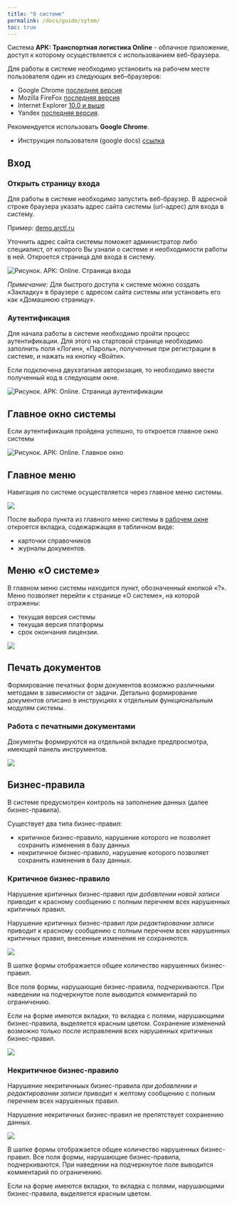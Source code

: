 ```yaml
---
title: "О системе"
permalink: /docs/guide/sytem/
toc: true
---
```


Система **АРК: Транспортная логистика Online** - облачное приложение, доступ к которому осуществляется с использованием веб-браузера.

Для работы в системе необходимо установить на рабочем месте пользователя один из следующих веб–браузеров:
-   Google Chrome [последняя версия](http://www.google.com/chrome?hl=ru)
-   Mozilla FireFox [последняя версия](http://mozilla-russia.org/)
-   Internet Explorer [10.0 и выше](http://windows.microsoft.com/ru-RU/internet-explorer/downloads/ie)
-   Yandex [последняя версия](https://browser.yandex.ru/).

Рекомендуется использовать **Google Chrome**.

-   Инструкция пользователя (google docs) [ссылка](https://docs.google.com/document/d/1HFA_BUoj91hiWMuCWXu9Alju049u1F2z6fDVr7pWpKc/edit#heading=h.rh19eeozgxde)

## Вход
### Открыть страницу входа

Для работы в системе необходимо запустить веб-браузер.
В адресной строке браузера указать адрес сайта системы (url-адрес) для входа в систему.

Пример: [demo.arctl.ru](https://demo.arctl.ru/)

Уточнить адрес сайта системы поможет администратор либо специалист, от которого Вы узнали о системе и необходимости работы в ней. Откроется страница для входа в систему.

![Рисунок. АРК: Online. Страница входа](../../images/arctl_sigini.png)

*Примечание:* Для быстрого доступа к системе можно создать «Закладку» в браузере с адресом сайта системы или установить его как «Домашнюю страницу».

### Аутентификация
Для начала работы в системе необходимо пройти процесс аутентификации.
Для этого на стартовой странице необходимо заполнить поля «Логин», «Пароль», полученные при регистрации в системе, и нажать на кнопку «Войти».

Если подключена двухэтапная авторизация, то необходимо ввести полученный код в следующем окне.

![Рисунок. АРК: Online. Страница аутентификации](../../images/arctl_sigini_tfa.png)

## Главное окно системы

Если аутентификация пройдена успешно, то откроется главное окно системы

![Рисунок. АРК: Online. Главное окно](../../images/arctl_main_window.png)

## Главное меню

Навигация по системе осуществляется через главное меню системы.

![](../../images/arctl_main_window_menu.png)

После выбора пункта из главного меню системы
в [рабочем окне](work_window.md) откроется вкладка, содежаржащяя в табличном виде:
-   карточки справочников
-   журналы документов.

## Меню «О системе»

В главном меню системы находится пункт, обозначенный кнопкой «?».
Меню позволяет перейти к странице «О системе», на которой отражены:
-   текущая версия системы
-   текущая версия платформы
-   срок окончания лицензии.

![](../../images/help.png)

## Печать документов

Формирование печатных форм документов возможно различными методами в зависимости от задачи.
Детально формирование документов описано в инструкциях к отдельным функциональным модулям системы.

### Работа с печатными документами

Документы формируются на отдельной вкладке предпросмотра, имеющей панель инструментов.

![](../../images/Reporting.png)

## Бизнес-правила

В системе предусмотрен контроль на заполнение данных (далее бизнес-правила).

Существует два типа бизнес-правил:
-   критичное бизнес-правило, нарушение которого не позволяет сохранить изменения в базу данных
-   некритичное бизнес-правило, нарушение которого позволяет сохранить изменения в базу данных.

### Критичное бизнес-правило

Нарушение критичных бизнес-правил *при добавлении новой записи* приводит к красному сообщению с полным перечнем всех нарушенных критичных правил.

Нарушение критичных бизнес-правил *при редактировании записи* приводит к красному сообщению с полным перечнем всех нарушенных критичных правил, внесенные изменения не сохраняются.

![](../../images/rule.png)

В шапке формы отображается общее количество нарушенных бизнес-правил.

Все поля формы, нарушающие бизнес-правила, подчеркиваются. При наведении на подчеркнутое поле выводится комментарий по ограничению.

Если на форме имеются вкладки, то вкладка с полями, нарушающими бизнес-правила, выделяется красным цветом.
Сохранение изменений возможно только после исправления всех нарушенных критичных бизнес-правил.

![](../../images/rule1.png)

### Некритичное бизнес-правило

Нарушение некритичныых бизнес-правила *при добавлении и редактировании записи* приводит к желтому сообщению с полным перечнем всех нарушенных правил.

Нарушение некритичных бизнес-правил не препятствует сохранению данных.

![](../../images/rule2.png)

В шапке формы отображается общее количество нарушенных бизнес-правил.
Все поля формы, нарушающие бизнес-правила, подчеркиваются. При наведении на подчеркнутое поле выводится комментарий по ограничению.

Если на форме имеются вкладки, то вкладка с полями, нарушающими бизнес-правила, выделяется красным цветом. 
